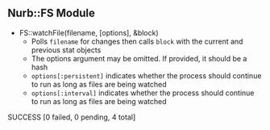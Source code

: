 
Nurb::FS Module
---------------

- FS::watchFile(filename, [options], &block)
  + Polls `filename` for changes then calls `block` with the current and previous stat objects
  + The options argument may be omitted. If provided, it should be a hash
  + `options[:persistent]` indicates whether the process should continue to run as long as files are being watched
  + `options[:interval]` indicates whether the process should continue to run as long as files are being watched


SUCCESS [0 failed, 0 pending, 4 total]
